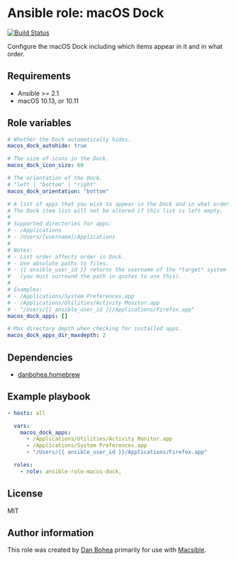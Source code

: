 # Ansible role: macOS Dock

[![Build Status](https://travis-ci.org/danbohea/ansible-role-macos-dock.svg?branch=master)](https://travis-ci.org/danbohea/ansible-role-macos-dock)

Configure the macOS Dock including which items appear in it and in what order.


## Requirements

- Ansible >= 2.1
- macOS 10.13, or 10.11


## Role variables

```yaml
# Whether the Dock automatically hides.
macos_dock_autohide: true

# The size of icons in the Dock.
macos_dock_icon_size: 60

# The orientation of the Dock.
# "left | "bottom" | "right"
macos_dock_orientation: "bottom"

# A list of apps that you wish to appear in the Dock and in what order.
# The Dock item list will not be altered if this list is left empty.
# 
# Supported directories for apps:
# - /Applications
# - /Users/[username]/Applications
# 
# Notes:
# - List order affects order in Dock.
# - Use absolute paths to files.
# - {{ ansible_user_id }} returns the username of the *target* system
#   (you must surround the path in quotes to use this).
#
# Examples:
# - /Applications/System Preferences.app
# - /Applications/Utilities/Activity Monitor.app
# - "/Users/{{ ansible_user_id }}/Applications/Firefox.app"
macos_dock_apps: []

# Max directory depth when checking for installed apps.
macos_dock_apps_dir_maxdepth: 2
```


## Dependencies

- [danbohea.homebrew](https://galaxy.ansible.com/danbohea/homebrew)


## Example playbook

```yaml
- hosts: all

  vars:
    macos_dock_apps:
      - /Applications/Utilities/Activity Monitor.app
      - /Applications/System Preferences.app
      - "/Users/{{ ansible_user_id }}/Applications/Firefox.app"

  roles:
    - role: ansible-role-macos-dock,
```


## License

MIT


## Author information

This role was created by [Dan Bohea](http://bohea.co.uk) primarily for use with [Macsible](https://github.com/macsible/macsible).
